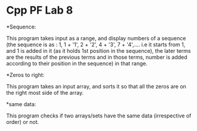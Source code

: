 # Cpp PF Lab 8
 
*Sequence:

This program takes input as a range, and display numbers of a sequence (the sequence is as : 1, 1 + '1', 2 + '2', 4 + '3', 7 + '4',....  i.e it starts from 1, and 1 is added in it (as it holds 1st position in the sequence), the later terms are the results of the previous terms and in those terms, number is added according to their position in the sequence) in that range.

*Zeros to right:

This program takes an input array, and sorts it so that all the zeros are on the right most side of the array.

*same data:

This program checks if two arrays/sets have the same data (irrespective of order) or not.